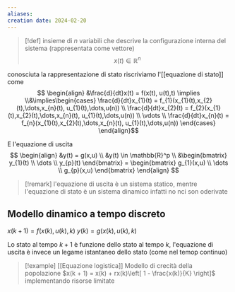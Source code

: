 ```yaml
---
aliases: 
creation date: 2024-02-20
---
```


>[!def]
>insieme di $n$ variabili che descrive la configurazione interna del sistema (rappresentata come vettore)
>$$x(t) \in \mathbb{R}^n$$

conosciuta la rappresentazione di stato riscriviamo l'[[equazione di stato]] come
$$ \begin{align}
&\frac{d}{dt}x(t) = f(x(t), u(t),t) \implies \\&\implies\begin{cases}
\frac{d}{dt}x_{1}(t) = f_{1}(x_{1}(t),x_{2}(t),\dots,x_{n}(t), u_{1}(t),\dots,u(n)) \\
\frac{d}{dt}x_{2}(t) = f_{2}(x_{1}(t),x_{2}(t),\dots,x_{n}(t), u_{1}(t),\dots,u(n)) \\
\vdots \\
\frac{d}{dt}x_{n}(t) = f_{n}(x_{1}(t),x_{2}(t),\dots,x_{n}(t), u_{1}(t),\dots,u(n))
\end{cases}  
\end{align}$$

E l'equazione di uscita
$$ \begin{align}
&y(t) = g(x,u) \\
&y(t) \in \mathbb{R}^p \\
&\begin{bmatrix}
y_{1}(t) \\
\dots \\
y_{p}(t)
\end{bmatrix} = \begin{bmatrix}
g_{1}(x,u) \\
\dots \\
g_{p}(x,u)
\end{bmatrix}
\end{align} $$

>[!remark]
>l'equazione di uscita è un sistema statico, mentre l'equazione di stato è un sistema dinamico infatti no nci son oderivate

## Modello dinamico a tempo discreto
$x(k+1) = f(x(k), u(k),k)$
$y(k) = g(x(k),u(k),k)$

Lo stato al tempo $k+1$ è funzione dello stato al tempo $k$, l'equazione di uscita è invece un legame istantaneo dello stato (come nel temop continuo)

>[!example] [[Equazione logistica]]
>Modello di crecità della popolazione
>$x(k + 1) = x(k) + rx(k)\left[ 1 - \frac{x(k)}{K} \right]$ implementando risorse limitate


